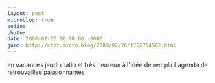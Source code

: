 ```yaml
---
layout: post
microblog: true
audio: 
photo: 
date: 2008-02-26 00:00:00 -0000
guid: http://xtof.micro.blog/2008/02/26/t762754502.html
---
```

en vacances jeudi matin et très heureux à l'idée de remplir l'agenda de retrouvailles passionnantes
